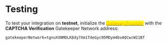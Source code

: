 # Testing

To test your integration on **testnet**, initialize the [<mark style="color:orange;">Gateway Provider</mark>](integration-overview/ui-integration/) with the **CAPTCHA Verification** Gatekeeper Network address:

```
gatekeeperNetwork=tgnuXXNMDLK8dy7Xm1TdeGyc95MDym4bvAQCwcW21Bf
```
